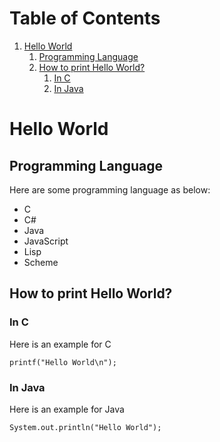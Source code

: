 
# Table of Contents

1.  [Hello World](#orgc2f0a87)
    1.  [Programming Language](#orgbf27253)
    2.  [How to print Hello World?](#org4a6af01)
        1.  [In C](#org154b82c)
        2.  [In Java](#org1dcaa66)


<a id="orgc2f0a87"></a>

# Hello World


<a id="orgbf27253"></a>

## Programming Language

Here are some programming language as below:

-   C
-   C#
-   Java
-   JavaScript
-   Lisp
-   Scheme


<a id="org4a6af01"></a>

## How to print Hello World?


<a id="org154b82c"></a>

### In C

Here is an example for C

    printf("Hello World\n");


<a id="org1dcaa66"></a>

### In Java

Here is an example for Java

    System.out.println("Hello World");

